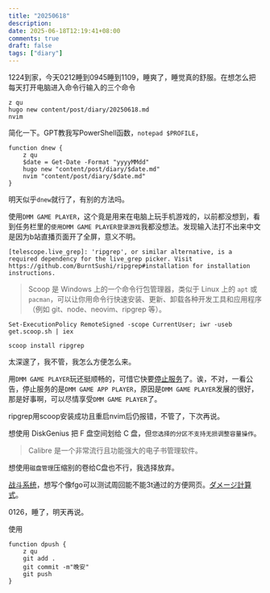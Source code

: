 ```yaml
---
title: "20250618"
description: 
date: 2025-06-18T12:19:41+08:00
comments: true
draft: false
tags: ["diary"]
---
```

1224到家，今天0212睡到0945睡到1109，睡爽了，睡觉真的舒服。在想怎么把每天打开电脑进入命令行输入的三个命令


```
z qu
hugo new content/post/diary/20250618.md
nvim
```

简化一下。GPT教我写PowerShell函数，`notepad $PROFILE`，

```
function dnew {
    z qu
    $date = Get-Date -Format "yyyyMMdd"
    hugo new "content/post/diary/$date.md"
    nvim "content/post/diary/$date.md"
}

```

明天似乎`dnew`就行了，有别的方法吗。

使用`DMM GAME PLAYER`，这个竟是用来在电脑上玩手机游戏的，以前都没想到，看到任务栏里的`使用DMM GAME PLAYER登录游戏`我都没想法。发现输入法打不出来中文是因为b站直播页面开了全屏，意义不明。

`[telescope.live_grep]: 'ripgrep', or similar alternative, is a required dependency for the live_grep picker. Visit https://github.com/BurntSushi/ripgrep#installation for installation instructions.`

> Scoop 是 Windows 上的一个命令行包管理器，类似于 Linux 上的 `apt` 或 `pacman`，可以让你用命令行快速安装、更新、卸载各种开发工具和应用程序（例如 git、node、neovim、ripgrep 等）。

`Set-ExecutionPolicy RemoteSigned -scope CurrentUser; iwr -useb get.scoop.sh | iex`

`scoop install ripgrep`

太深邃了，我不管，我怎么方便怎么来。

用`DMM GAME PLAYER`玩还挺顺畅的，可惜它快要[停止服务](https://support.dmm.com/announcements/266)了。诶，不对，一看公告，停止服务的是`DMM GAME APP PLAYER`，原因是`DMM GAME PLAYER`发展的很好，那是好事啊，可以尽情享受`DMM GAME PLAYER`了。

ripgrep用scoop安装成功且重启nvim后仍报错，不管了，下次再说。

想使用 DiskGenius 把 F 盘空间划给 C 盘，但`您选择的分区不支持无损调整容量操作`。

> Calibre 是一个非常流行且功能强大的电子书管理软件。

想使用`磁盘管理`压缩别的卷给C盘也不行，我选择放弃。

[战斗系统](https://twinklestarknights.wikiru.jp/?SandBox/%E6%88%A6%E9%97%98%E3%81%AE%E6%89%8B%E5%BC%95%E3%81%8D)，想写个像fgo可以测试周回能不能3t通过的方便网页。[ダメージ計算式](https://twinklestarknights.wikiru.jp/?SandBox/%E3%83%80%E3%83%A1%E3%83%BC%E3%82%B8%E8%A8%88%E7%AE%97%E5%BC%8F)。

0126，睡了，明天再说。

使用
```
function dpush {
    z qu
    git add .
    git commit -m"晚安"
    git push
}
```
